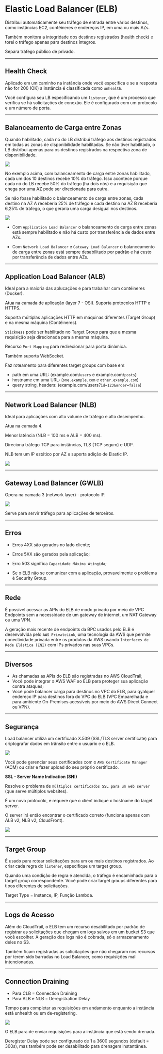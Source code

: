 # Elastic Load Balancer (ELB)

Distribui automaticamente seu tráfego de entrada entre vários destinos, como instâncias EC2, contêineres e endereços IP, em uma ou mais AZs.

Também monitora a integridade dos destinos registrados (health check) e torei o tráfego apenas para destinos íntegros.

Separa tráfego público de privado.

---

## Health Check

Aplicado em um caminho na instância onde você especifica e se a resposta não for 200 (OK) a instância é classificada como `unhealth`.

Você configura seu LB especificando um `listener`, que é um processo que verifica se há solicitações de conexão. Ele é configurado com um protocolo e um número de porta.

---

## Balanceamento de Carga entre Zonas

Quando habilitado, cada nó do LB distribui tráfego aos destinos registrados em todas as zonas de disponibilidade habilitadas. Se não tiver habilitado, o LB distribui apenas para os destinos registrados na respectiva zona de disponibilidade.

![](./imagens/elb_1.png)

No exemplo acima, com balanceamento de carga entre zonas habilitado, cada um dos 10 destinos recebe 10% do tráfego. Isso acontece porque cada nó do LB recebe 50% do tráfego (há dois nós) e a requisição que chega por uma AZ pode ser direcionada para outra.

Se não fosse habilitado o balanceamento de carga entre zonas, cada destino na AZ A receberia 25% de tráfego e cada destino na AZ B receberia 6,25% de tráfego, o que geraria uma carga desigual nos destinos.

![](./imagens/elb_2.png)

* Com `Application Load Balancer` o balanceamento de carga entre zonas está sempre habilitado e não há custo por transferência de dados entre AZs.

* Com `Network Load Balancer` e `Gateway Load Balancer` o balanceamento de carga entre zonas está sempre desabilitado por padrão e há custo por transferência de dados entre AZs.

---

## Application Load Balancer (ALB)

Ideal para a maioria das aplucações e para trabalhar com contêineres (Docker).

Atua na camada de aplicação (layer 7 - OSI). Suporta protocolos HTTP e HTTPS.

Suporta múltiplas aplicações HTTP em máquinas diferentes (Target Group) e na mesma máquina (Contêineres).

`Stickness` pode ser habilitado no Target Group para que a mesma requisição seja direcionada para a mesma máquina.

Recurso `Port Mapping` para redirecionar para porta dinâmica.

Também suporta WebSocket.

Faz roteamento para diferentes target groups com base em:

* path em uma URL: (example.com/`users` e example.com/`posts`)
* hostname em uma URL: (`one.example.com` e `other.example.com`)
* query string, headers: (example.com/users?`id=123&order=false`)

---

## Network Load Balancer (NLB)

Ideal para aplicações com alto volume de tráfego e alto desempenho.

Atua na camada 4.

Menor latência (NLB = 100 ms e ALB = 400 ms).

Direciona tráfego TCP para instâncias, TLS (TCP seguro) e UDP.

NLB tem um IP estático por AZ e suporta adição de Elastic IP.

![](./imagens/nlb.png)

---

## Gateway Load Balancer (GWLB)

Opera na camada 3 (network layer) - protocolo IP.

![](./imagens/gwlb.png)

Serve para servir tráfego para aplicações de terceiros.

---

## Erros

* Erros 4XX são gerados no lado cliente;

* Erros 5XX são gerados pela aplicação;

* Erro 503 significa `Capacidade Máxima Atingida`;

* Se o ELB não se comunicar com a aplicação, provavelmente o problema é Security Group.

---

## Rede

É possível acessar as APIs do ELB de modo privado por meio de VPC Endpoints sem a necessidade de um gateway de internet, um NAT Gateway ou uma VPN.

A geração mais recente de endpoints da BPC usados pelo ELB é desenvolvida pelo `AWS PrivateLink`, uma tecnologia da AWS que permite conectividade privada entre os produtos da AWS usando `Interfaces de Rede Elástica (ENI)` com IPs privados nas suas VPCs.

---

## Diversos

* As chamadas as APIs do ELB são registradas no AWS CloudTrail;
* Você pode integrar o AWS WAF ao ELB para proteger sua aplicação contra ataques;
* Você pode balancer carga para destinos no VPC do ELB, para qyalquer endereço IP para destinos fora do VPC do ELB (VPC Emparelhada e para ambiente On-Premises acessíveis por meio do AWS Direct Connect ou VPN).

---

## Segurança

Load balancer utiliza um certificado X.509 (SSL/TLS server certificate) para criptografar dados em trânsito entre o usuário e o ELB.

![](./imagens/ssl.png)

Você pode gerenciar seus certificados com o `AWS Certificate Manager` (ACM) ou criar e fazer upload do seu próprio certificado.

**SSL - Server Name Indication (SNI)**

Resolve o problema de `múltiplos certificados SSL para um web server` (que serve múltiplos websites).

É um novo protocolo, e requere que o client indique o hostname do target server.

O server irá então encontrar o certificado correto (funciona apenas com ALB v2, NLB v2, CloudFront).

![](./imagens/sni.png)

---

## Target Group

É usado para rotear solicitações para um ou mais destinos registrados. Ao criar cada regra do `listener`, especifique um target group.

Quando uma condição de regra é atendida, o tráfego é encaminhado para o target group correspondente. Você pode criar target groups diferentes para tipos diferentes de solicitações.

Target Type = Instance, IP, Função Lambda.

---

## Logs de Acesso

Além do CloudTrail, o ELB tem um recurso desabilitado por padrão de registrar as solicitações que chegam em logs salvos em um bucket S3 que você escolher. A geração dos logs não é cobrada, só o armazenamento deles no S3.

Também ficam registradas as solicitações que não chegaram nos recursos por terem sido barradas no Load Balancer, como requisições mal intencionadas.

---

## Connection Draining

* Para CLB = Connection Draining
* Para ALB e NLB = Deregistration Delay

Tempo para completar as requisições em andamento enquanto a instância está unhealth ou em de-registering.

![](./imagens/deregister.png)

O ELB para de enviar requisições para a instância que está sendo drenada.

Deregister Delay pode ser configurado de 1 a 3600 segundos (default = 300s), mas também pode ser desabilitado para drenagem instantânea.